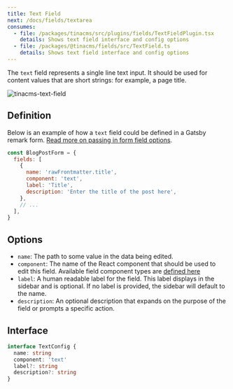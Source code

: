```yaml
---
title: Text Field
next: /docs/fields/textarea
consumes:
  - file: /packages/tinacms/src/plugins/fields/TextFieldPlugin.tsx
    details: Shows text field interface and config options
  - file: /packages/@tinacms/fields/src/TextField.ts
    details: Shows text field interface and config options
---
```


The `text` field represents a single line text input. It should be used for content values that are short strings: for example, a page title.

![tinacms-text-field](/img/fields/text.png)

## Definition

Below is an example of how a `text` field could be defined in a Gatsby remark form. [Read more on passing in form field options](/docs/gatsby/markdown#customizing-remark-forms).

```javascript
const BlogPostForm = {
  fields: [
    {
      name: 'rawFrontmatter.title',
      component: 'text',
      label: 'Title',
      description: 'Enter the title of the post here',
    },
    // ...
  ],
}
```

## Options

- `name`: The path to some value in the data being edited.
- `component`: The name of the React component that should be used to edit this field. Available field component types are [defined here](/docs/fields)
- `label`: A human readable label for the field. This label displays in the sidebar and is optional. If no label is provided, the sidebar will default to the name.
- `description`: An optional description that expands on the purpose of the field or prompts a specific action.

## Interface

```typescript
interface TextConfig {
  name: string
  component: 'text'
  label?: string
  description?: string
}
```
